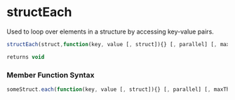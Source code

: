 # structEach

Used to loop over elements in a structure by accessing key-value pairs.

```javascript
structEach(struct,function(key, value [, struct]){} [, parallel] [, maxThreads])
```

```javascript
returns void
```
### Member Function Syntax

```javascript
someStruct.each(function(key, value [, struct]){} [, parallel] [, maxThreads])
```
